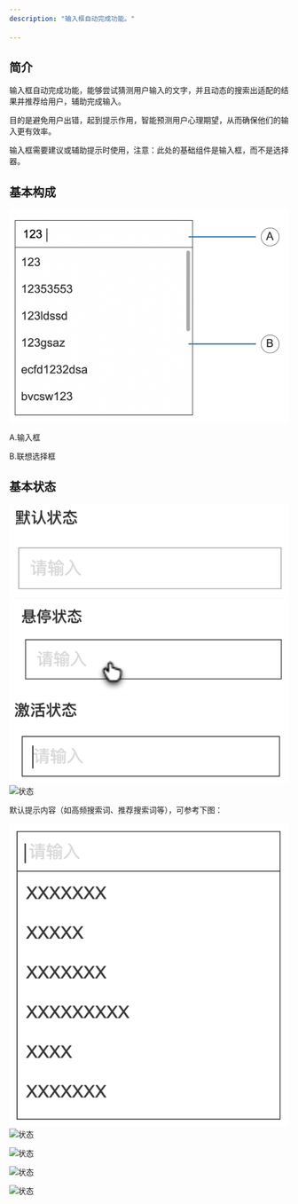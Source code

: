 ```yaml
---
description: "输入框自动完成功能。"

---
```


<!--副标题具体写法见源代码模式-->

## 简介

输入框自动完成功能，能够尝试猜测⽤户输⼊的⽂字，并且动态的搜索出适配的结果并推荐给⽤户，辅助完成输⼊。

⽬的是避免⽤户出错，起到提示作⽤，智能预测⽤户⼼理期望，从⽽确保他们的输⼊更有效率。

输入框需要建议或辅助提示时使用，注意：此处的基础组件是输入框，而不是选择器。

## 基本构成

![基本构成](../../../images/Autocomplete/基本构成.png)

A.输入框

B.联想选择框




## 


## 基本状态

![默认状态](../../../images/默认状态.png)![悬停状态](../../../images/悬停状态.png)![激活状态1](../../../images/激活状态1.png)![状态]()

默认提示内容（如高频搜索词、推荐搜索词等），可参考下图：



<!--图片存储路径为images下新建元素名文件夹，例/images/Name/pic.png-->

![激活状态2](../../../images/激活状态2-0913079.png)![状态]()

<!--图片存储路径为images下新建元素名文件夹，例/images/Name/pic.png-->

![状态]()

<!--图片存储路径为images下新建元素名文件夹，例/images/Name/pic.png-->

![状态]()

<!--图片存储路径为images下新建元素名文件夹，例/images/Name/pic.png-->

![状态]()

<!--图片存储路径为images下新建元素名文件夹，例/images/Name/pic.png-->
